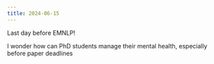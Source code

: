 ```yaml
---
title: 2024-06-15
---
```


Last day before EMNLP!

I wonder how can PhD students manage their mental health, especially before paper deadlines

